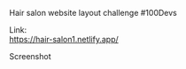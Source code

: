 Hair salon website layout challenge #100Devs

Link:<br>
https://hair-salon1.netlify.app/

Screenshot<br>
